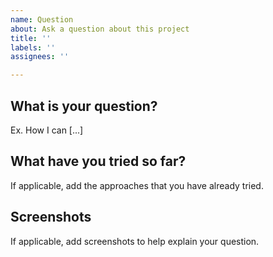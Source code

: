 ```yaml
---
name: Question
about: Ask a question about this project
title: ''
labels: ''
assignees: ''

---
```


## What is your question?

Ex. How I can \[...]

## What have you tried so far?

If applicable, add the approaches that you have already tried.

## Screenshots

If applicable, add screenshots to help explain your question.

